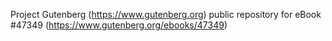 Project Gutenberg (https://www.gutenberg.org) public repository for eBook #47349 (https://www.gutenberg.org/ebooks/47349)
